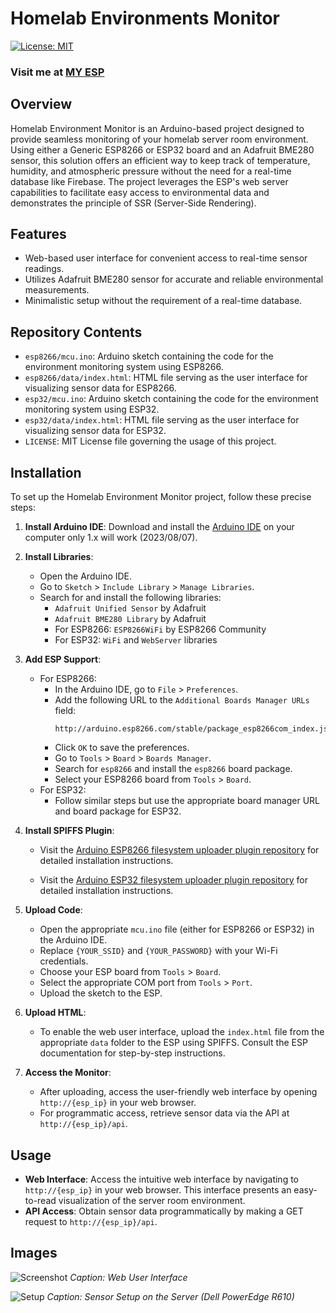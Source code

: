 # Homelab Environments Monitor

[![License: MIT](https://img.shields.io/badge/License-MIT-yellow.svg)](https://opensource.org/licenses/MIT)

### Visit me at [MY ESP](https://env.prometheuzdy.cloud/)

## Overview

Homelab Environment Monitor is an Arduino-based project designed to provide seamless monitoring of your homelab server room environment. Using either a Generic ESP8266 or ESP32 board and an Adafruit BME280 sensor, this solution offers an efficient way to keep track of temperature, humidity, and atmospheric pressure without the need for a real-time database like Firebase. The project leverages the ESP's web server capabilities to facilitate easy access to environmental data and demonstrates the principle of SSR (Server-Side Rendering).

## Features

- Web-based user interface for convenient access to real-time sensor readings.
- Utilizes Adafruit BME280 sensor for accurate and reliable environmental measurements.
- Minimalistic setup without the requirement of a real-time database.

## Repository Contents

- `esp8266/mcu.ino`: Arduino sketch containing the code for the environment monitoring system using ESP8266.
- `esp8266/data/index.html`: HTML file serving as the user interface for visualizing sensor data for ESP8266.
- `esp32/mcu.ino`: Arduino sketch containing the code for the environment monitoring system using ESP32.
- `esp32/data/index.html`: HTML file serving as the user interface for visualizing sensor data for ESP32.
- `LICENSE`: MIT License file governing the usage of this project.

## Installation

To set up the Homelab Environment Monitor project, follow these precise steps:

1. **Install Arduino IDE**: Download and install the [Arduino IDE](https://www.arduino.cc/en/software) on your computer only 1.x will work (2023/08/07).

2. **Install Libraries**:
   - Open the Arduino IDE.
   - Go to `Sketch` > `Include Library` > `Manage Libraries`.
   - Search for and install the following libraries:
     - `Adafruit Unified Sensor` by Adafruit
     - `Adafruit BME280 Library` by Adafruit
     - For ESP8266: `ESP8266WiFi` by ESP8266 Community
     - For ESP32: `WiFi` and `WebServer` libraries

3. **Add ESP Support**:
   - For ESP8266:
     - In the Arduino IDE, go to `File` > `Preferences`.
     - Add the following URL to the `Additional Boards Manager URLs` field:
       ```
       http://arduino.esp8266.com/stable/package_esp8266com_index.json
       ```
     - Click `OK` to save the preferences.
     - Go to `Tools` > `Board` > `Boards Manager`.
     - Search for `esp8266` and install the `esp8266` board package.
     - Select your ESP8266 board from `Tools` > `Board`.
   - For ESP32:
     - Follow similar steps but use the appropriate board manager URL and board package for ESP32.

4. **Install SPIFFS Plugin**:
   - Visit the [Arduino ESP8266 filesystem uploader plugin repository](https://github.com/esp8266/arduino-esp8266fs-plugin) for detailed installation instructions.

   - Visit the [Arduino ESP32 filesystem uploader plugin repository](https://github.com/me-no-dev/arduino-esp32fs-plugin) for detailed installation instructions.

5. **Upload Code**:
   - Open the appropriate `mcu.ino` file (either for ESP8266 or ESP32) in the Arduino IDE.
   - Replace `{YOUR_SSID}` and `{YOUR_PASSWORD}` with your Wi-Fi credentials.
   - Choose your ESP board from `Tools` > `Board`.
   - Select the appropriate COM port from `Tools` > `Port`.
   - Upload the sketch to the ESP.

6. **Upload HTML**:
   - To enable the web user interface, upload the `index.html` file from the appropriate `data` folder to the ESP using SPIFFS. Consult the ESP documentation for step-by-step instructions.

7. **Access the Monitor**:
   - After uploading, access the user-friendly web interface by opening `http://{esp_ip}` in your web browser.
   - For programmatic access, retrieve sensor data via the API at `http://{esp_ip}/api`.

## Usage

- **Web Interface**: Access the intuitive web interface by navigating to `http://{esp_ip}` in your web browser. This interface presents an easy-to-read visualization of the server room environment.
- **API Access**: Obtain sensor data programmatically by making a GET request to `http://{esp_ip}/api`.

## Images

![Screenshot](screenshot.png)
*Caption: Web User Interface*

![Setup](setup.jpg)
*Caption: Sensor Setup on the Server (Dell PowerEdge R610)*

